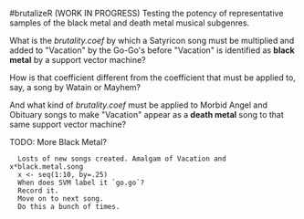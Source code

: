 #brutalizeR (WORK IN PROGRESS)
Testing the potency of representative samples of the black metal and death metal musical subgenres.

What is the *brutality.coef* by which a Satyricon song must be multiplied and added to "Vacation" by the Go-Go's before "Vacation" is identified as **black metal** by a support vector machine?

How is that coefficient different from the coefficient that must be applied to, say, a song by Watain or Mayhem?

And what kind of *brutality.coef* must be applied to Morbid Angel and Obituary songs to make "Vacation" appear as a **death metal** song to that same support vector machine?

TODO: 
      More Black Metal?

      Losts of new songs created. Amalgam of Vacation and x*black.metal.song
      x <- seq(1:10, by=.25)
      When does SVM label it `go.go`?
      Record it.
      Move on to next song.
      Do this a bunch of times.
